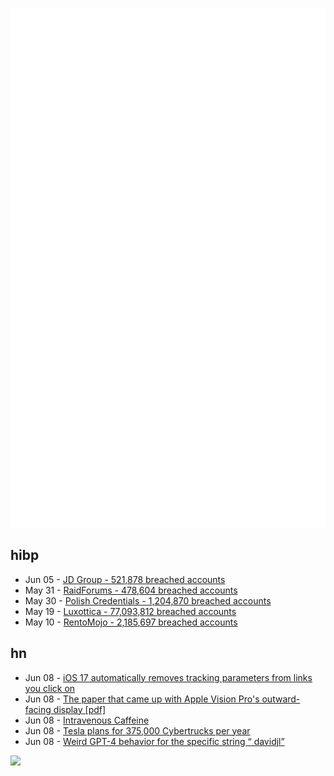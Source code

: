 ![Metrics](https://raw.githubusercontent.com/phixion/phixion/master/metrics.svg)

## hibp

<!--
for https://github.com/phixion/phixion/blob/main/.github/workflows/feeds.yml
-->
<!--START_SECTION:haveibeenpwnd-->
- Jun 05 - [JD Group - 521,878 breached accounts](https://haveibeenpwned.com/PwnedWebsites#JDGroup)
- May 31 - [RaidForums - 478,604 breached accounts](https://haveibeenpwned.com/PwnedWebsites#RaidForums)
- May 30 - [Polish Credentials - 1,204,870 breached accounts](https://haveibeenpwned.com/PwnedWebsites#PolishCredentials)
- May 19 - [Luxottica - 77,093,812 breached accounts](https://haveibeenpwned.com/PwnedWebsites#Luxottica)
- May 10 - [RentoMojo - 2,185,697 breached accounts](https://haveibeenpwned.com/PwnedWebsites#RentoMojo)
<!--END_SECTION:haveibeenpwnd-->

## hn

<!--
for https://github.com/phixion/phixion/blob/main/.github/workflows/feeds.yml
-->
<!--START_SECTION:hn-->
- Jun 08 - [iOS 17 automatically removes tracking parameters from links you click on](https://9to5mac.com/2023/06/08/ios-17-link-tracking-protection/)
- Jun 08 - [The paper that came up with Apple Vision Pro's outward-facing display [pdf]](https://www.medien.ifi.lmu.de/pubdb/publications/pub/mai2017mum/mai2017mum.pdf)
- Jun 08 - [Intravenous Caffeine](https://www.sexdrugsandsuicide.com/p/intravenous-caffeine)
- Jun 08 - [Tesla plans for 375,000 Cybertrucks per year](https://electrek.co/2023/06/08/tesla-plans-375000-cybertrucks-per-year-release-candidates-late-august/)
- Jun 08 - [Weird GPT-4 behavior for the specific string “ davidjl”](https://twitter.com/goodside/status/1666598580319035392)
<!--END_SECTION:hn-->

<!--
for https://yhype.me
-->
![](https://hit.yhype.me/github/profile?user_id=13013670)
